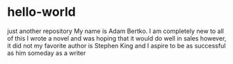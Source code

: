 # hello-world
just another repository
My name is Adam Bertko. I am completely new to all of this 
I wrote a novel and was hoping that it would do well in sales
however, it did not
my favorite author is Stephen King and I aspire to be as successful as him someday as a writer
